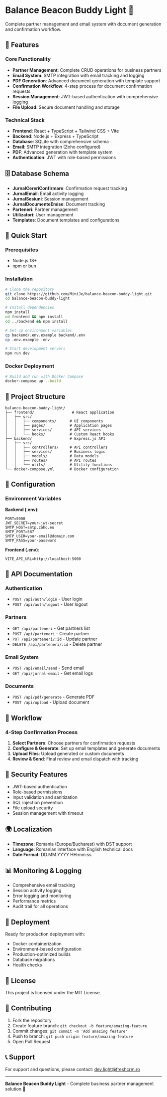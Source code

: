 # Balance Beacon Buddy Light 🚀

Complete partner management and email system with document generation and confirmation workflow.

## 🌟 Features

### Core Functionality
- **Partner Management**: Complete CRUD operations for business partners
- **Email System**: SMTP integration with email tracking and logging
- **PDF Generation**: Advanced document generation with template support
- **Confirmation Workflow**: 4-step process for document confirmation requests
- **Session Management**: JWT-based authentication with comprehensive logging
- **File Upload**: Secure document handling and storage

### Technical Stack
- **Frontend**: React + TypeScript + Tailwind CSS + Vite
- **Backend**: Node.js + Express + TypeScript
- **Database**: SQLite with comprehensive schema
- **Email**: SMTP integration (Zoho configured)
- **PDF**: Advanced generation with template system
- **Authentication**: JWT with role-based permissions

## 🗄️ Database Schema

- **JurnalCereriConfirmare**: Confirmation request tracking
- **JurnalEmail**: Email activity logging
- **JurnalSesiuni**: Session management
- **JurnalDocumenteEmise**: Document tracking
- **Parteneri**: Partner management
- **Utilizatori**: User management
- **Templates**: Document templates and configurations

## 🚀 Quick Start

### Prerequisites
- Node.js 18+ 
- npm or bun

### Installation

```bash
# Clone the repository
git clone https://github.com/MiniJe/balance-beacon-buddy-light.git
cd balance-beacon-buddy-light

# Install dependencies
npm install
cd frontend && npm install
cd ../backend && npm install

# Set up environment variables
cp backend/.env.example backend/.env
cp .env.example .env

# Start development servers
npm run dev
```

### Docker Deployment

```bash
# Build and run with Docker Compose
docker-compose up --build
```

## 📁 Project Structure

```
balance-beacon-buddy-light/
├── frontend/                 # React application
│   ├── src/
│   │   ├── components/      # UI components
│   │   ├── pages/           # Application pages
│   │   ├── services/        # API services
│   │   └── hooks/           # Custom React hooks
├── backend/                 # Express.js API
│   ├── src/
│   │   ├── controllers/     # API controllers
│   │   ├── services/        # Business logic
│   │   ├── models/          # Data models
│   │   ├── routes/          # API routes
│   │   └── utils/           # Utility functions
└── docker-compose.yml       # Docker configuration
```

## 🔧 Configuration

### Environment Variables

**Backend (.env)**:
```env
PORT=5000
JWT_SECRET=your-jwt-secret
SMTP_HOST=smtp.zoho.eu
SMTP_PORT=587
SMTP_USER=your-email@domain.com
SMTP_PASS=your-password
```

**Frontend (.env)**:
```env
VITE_API_URL=http://localhost:5000
```

## 📝 API Documentation

### Authentication
- `POST /api/auth/login` - User login
- `POST /api/auth/logout` - User logout

### Partners
- `GET /api/parteneri` - Get partners list
- `POST /api/parteneri` - Create partner
- `PUT /api/parteneri/:id` - Update partner
- `DELETE /api/parteneri/:id` - Delete partner

### Email System
- `POST /api/email/send` - Send email
- `GET /api/jurnal-email` - Get email logs

### Documents
- `POST /api/pdf/generate` - Generate PDF
- `POST /api/upload` - Upload document

## 🎯 Workflow

### 4-Step Confirmation Process
1. **Select Partners**: Choose partners for confirmation requests
2. **Configure & Generate**: Set up email templates and generate documents
3. **Upload Files**: Upload generated or custom documents
4. **Review & Send**: Final review and email dispatch with tracking

## 🔐 Security Features

- JWT-based authentication
- Role-based permissions
- Input validation and sanitization
- SQL injection prevention
- File upload security
- Session management with timeout

## 🌍 Localization

- **Timezone**: Romania (Europe/Bucharest) with DST support
- **Language**: Romanian interface with English technical docs
- **Date Format**: DD.MM.YYYY HH:mm:ss

## 📊 Monitoring & Logging

- Comprehensive email tracking
- Session activity logging
- Error logging and monitoring
- Performance metrics
- Audit trail for all operations

## 🚀 Deployment

Ready for production deployment with:
- Docker containerization
- Environment-based configuration
- Production-optimized builds
- Database migrations
- Health checks

## 📄 License

This project is licensed under the MIT License.

## 🤝 Contributing

1. Fork the repository
2. Create feature branch: `git checkout -b feature/amazing-feature`
3. Commit changes: `git commit -m 'Add amazing feature'`
4. Push to branch: `git push origin feature/amazing-feature`
5. Open Pull Request

## 📞 Support

For support and questions, please contact: dev.light@freshcrm.ro

---

**Balance Beacon Buddy Light** - Complete business partner management solution 🎯

